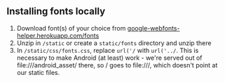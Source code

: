 ## Installing fonts locally

1. Download font(s) of your choice from [google-webfonts-helper.herokuapp.com/fonts](https://google-webfonts-helper.herokuapp.com/fonts) 
1. Unzip in `/static` or create a `static/fonts` directory and unzip there
1. In `/static/css/fonts.css`, replace `url('/` with `url('../`.  This is necessary to make Android (at least) work - we're served out of file:///android_asset/ there, so / goes to file:///, which doesn't point at our static files.

